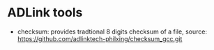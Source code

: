 # ADLink tools
* checksum: provides tradtional 8 digits checksum of a file, source: https://github.com/adlinktech-philxing/checksum_gcc.git
